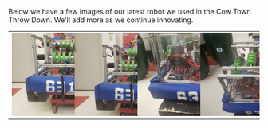 Below we have a few images of our latest robot we used in the Cow Town Throw Down.
We'll add more as we continue innovating.
<table>
<tr> 
<td>
<img src="docs/assets/20211118_163245.jpg"
style="max-width: 200%; height: auto; padding-right: 50px;"/>
</td>
<td>
<img src="docs/assets/20211118_163247.jpg"
style="max-width: 200%; height: auto; padding-right: 50px;"/>
</td>
<td>
<img src="docs/assets/20211118_163237.jpg"
style="max-width: 200%; height: auto; padding-right: 50px;"/>
</td>
<td>
<img src="docs/assets/20211118_163230.jpg"
style="max-width: 200%; height: auto; padding-right: 50px;"/>
</td>
</tr>
</table>
